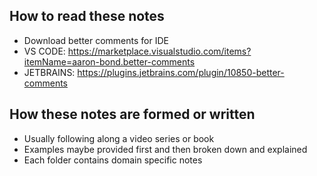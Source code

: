 ## How to read these notes

- Download better comments for IDE
- VS CODE: https://marketplace.visualstudio.com/items?itemName=aaron-bond.better-comments
- JETBRAINS: https://plugins.jetbrains.com/plugin/10850-better-comments

## How these notes are formed or written
- Usually following along a video series or book 
- Examples maybe provided first and then broken down and explained 
- Each folder contains domain specific notes
  